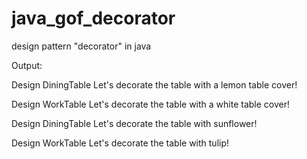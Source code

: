 # java_gof_decorator
design pattern "decorator" in java

Output:

Design DiningTable
Let's decorate the table with a lemon table cover!

Design WorkTable
Let's decorate the table with a white table cover!

Design DiningTable
Let's decorate the table with sunflower!

Design WorkTable
Let's decorate the table with tulip!